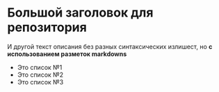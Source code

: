 # Большой заголовок для репозитория
И другой текст описания без разных синтаксических излишест, но **с использованием разметок markdowns**
- Это список №1
- Это список №2
- Это список №3
